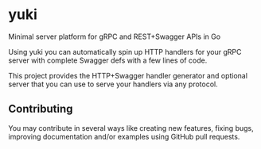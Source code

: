 # yuki

[//]: # ([![Build Status]&#40;https://travis-ci.org/utrack/yuki.svg?branch=master&#41;]&#40;https://travis-ci.org/utrack/yuki&#41;)

Minimal server platform for gRPC and REST+Swagger APIs in Go

Using yuki you can automatically spin up HTTP handlers for your gRPC server with
complete Swagger defs with a few lines of code.

This project provides the HTTP+Swagger handler generator and optional server that you
can use to serve your handlers via any protocol.

## Contributing

You may contribute in several ways like creating new features, fixing bugs,
improving documentation and/or examples using GitHub pull requests.
